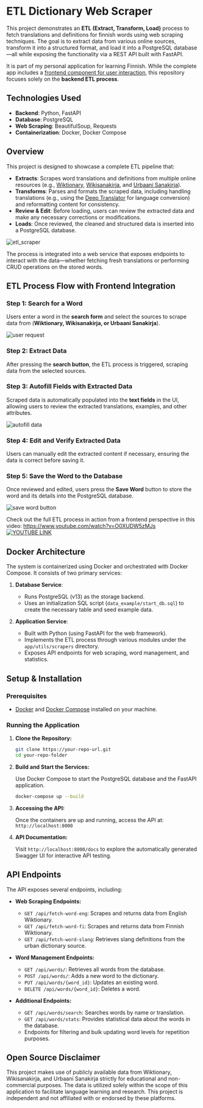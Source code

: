 # ETL Dictionary Web Scraper

This project demonstrates an **ETL (Extract, Transform, Load)** process to fetch translations and definitions for finnish words using web scraping techniques. 
The goal is to extract data from various online sources, transform it into a structured format, and load it into a PostgreSQL database—all while exposing the functionality via a REST API built with FastAPI.

It is part of my personal application for learning Finnish. While the complete app includes a [frontend component for user interaction](https://github.com/oiivantsov/dictionary-frontend), this repository focuses solely on the **backend ETL process**.


## Technologies Used

- **Backend**: Python, FastAPI
- **Database**: PostgreSQL
- **Web Scraping**: BeautifulSoup, Requests
- **Containerization**: Docker, Docker Compose


## Overview

This project is designed to showcase a complete ETL pipeline that:
- **Extracts**: Scrapes word translations and definitions from multiple online resources (e.g., [Wiktionary](https://en.wiktionary.org/wiki/Wiktionary:Main_Page), [Wikisanakirja](https://fi.wiktionary.org/wiki/Wikisanakirja:Etusivu), and [Urbaani Sanakirja](https://urbaanisanakirja.com/)).
- **Transforms**: Parses and formats the scraped data, including handling translations (e.g., using the [Deep Translator](https://pypi.org/project/deep-translator/) for language conversion) and reformatting content for consistency.
- **Review & Edit**: Before loading, users can review the extracted data and make any necessary corrections or modifications.
- **Loads**: Once reviewed, the cleaned and structured data is inserted into a PostgreSQL database.

![etl_scraper](./support_materials/dictionary_scraper.jpg)

The process is integrated into a web service that exposes endpoints to interact with the data—whether fetching fresh translations or performing CRUD operations on the stored words.


## ETL Process Flow with Frontend Integration

### Step 1: Search for a Word
Users enter a word in the **search form** and select the sources to scrape data from (**Wiktionary, Wikisanakirja, or Urbaani Sanakirja**).

![user request](./support_materials/user_request.png)

### Step 2: Extract Data
After pressing the **search button**, the ETL process is triggered, scraping data from the selected sources.

### Step 3: Autofill Fields with Extracted Data
Scraped data is automatically populated into the **text fields** in the UI, allowing users to review the extracted translations, examples, and other attributes.

![autofill data](./support_materials/autofill_data.png)

### Step 4: Edit and Verify Extracted Data
Users can manually edit the extracted content if necessary, ensuring the data is correct before saving it.

### Step 5: Save the Word to the Database
Once reviewed and edited, users press the **Save Word** button to store the word and its details into the PostgreSQL database.

![save word button](./support_materials/save_word.png)

Check out the full ETL process in action from a frontend perspective in this video: https://www.youtube.com/watch?v=O0XUDW5zMJs
[![YOUTUBE LINK](./support_materials/youtube_cover.png)](https://www.youtube.com/watch?v=O0XUDW5zMJs)


## Docker Architecture

The system is containerized using Docker and orchestrated with Docker Compose. It consists of two primary services:

1. **Database Service**:  
   - Runs PostgreSQL (v13) as the storage backend.
   - Uses an initialization SQL script (`data_example/start_db.sql`) to create the necessary table and seed example data.

2. **Application Service**:  
   - Built with Python (using FastAPI for the web framework).
   - Implements the ETL process through various modules under the `app/utils/scrapers` directory.
   - Exposes API endpoints for web scraping, word management, and statistics.

## Setup & Installation

### Prerequisites

- [Docker](https://docs.docker.com/get-docker/) and [Docker Compose](https://docs.docker.com/compose/install/) installed on your machine.

### Running the Application

1. **Clone the Repository:**

   ```bash
   git clone https://your-repo-url.git
   cd your-repo-folder
   ```

2. **Build and Start the Services:**

   Use Docker Compose to start the PostgreSQL database and the FastAPI application.

   ```bash
   docker-compose up --build
   ```

3. **Accessing the API:**

   Once the containers are up and running, access the API at:  
   `http://localhost:8000`

4. **API Documentation:**

   Visit `http://localhost:8000/docs` to explore the automatically generated Swagger UI for interactive API testing.

## API Endpoints

The API exposes several endpoints, including:

- **Web Scraping Endpoints:**
  - `GET /api/fetch-word-eng`: Scrapes and returns data from English Wiktionary.
  - `GET /api/fetch-word-fi`: Scrapes and returns data from Finnish Wiktionary.
  - `GET /api/fetch-word-slang`: Retrieves slang definitions from the urban dictionary source.

- **Word Management Endpoints:**
  - `GET /api/words/`: Retrieves all words from the database.
  - `POST /api/words/`: Adds a new word to the dictionary.
  - `PUT /api/words/{word_id}`: Updates an existing word.
  - `DELETE /api/words/{word_id}`: Deletes a word.

- **Additional Endpoints:**
  - `GET /api/words/search`: Searches words by name or translation.
  - `GET /api/words/stats`: Provides statistical data about the words in the database.
  - Endpoints for filtering and bulk updating word levels for repetition purposes.

## Open Source Disclaimer

This project makes use of publicly available data from Wiktionary, Wikisanakirja, and Urbaani Sanakirja strictly for educational and non-commercial purposes. The data is utilized solely within the scope of this application to facilitate language learning and research. This project is independent and not affiliated with or endorsed by these platforms.